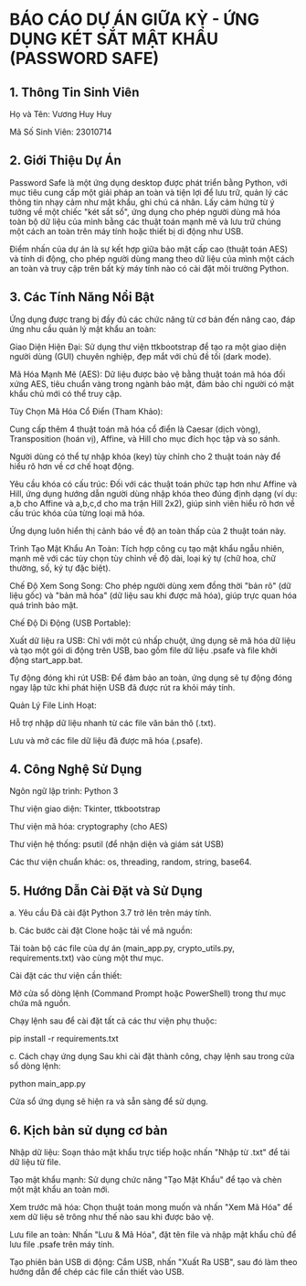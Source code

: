 # BÁO CÁO DỰ ÁN GIỮA KỲ - ỨNG DỤNG KÉT SẮT MẬT KHẨU (PASSWORD SAFE)
## 1. Thông Tin Sinh Viên
Họ và Tên: Vương Huy Huy

Mã Số Sinh Viên: 23010714


## 2. Giới Thiệu Dự Án
Password Safe là một ứng dụng desktop được phát triển bằng Python, với mục tiêu cung cấp một giải pháp an toàn và tiện lợi để lưu trữ, quản lý các thông tin nhạy cảm như mật khẩu, ghi chú cá nhân. Lấy cảm hứng từ ý tưởng về một chiếc "két sắt số", ứng dụng cho phép người dùng mã hóa toàn bộ dữ liệu của mình bằng các thuật toán mạnh mẽ và lưu trữ chúng một cách an toàn trên máy tính hoặc thiết bị di động như USB.

Điểm nhấn của dự án là sự kết hợp giữa bảo mật cấp cao (thuật toán AES) và tính di động, cho phép người dùng mang theo dữ liệu của mình một cách an toàn và truy cập trên bất kỳ máy tính nào có cài đặt môi trường Python.

## 3. Các Tính Năng Nổi Bật
Ứng dụng được trang bị đầy đủ các chức năng từ cơ bản đến nâng cao, đáp ứng nhu cầu quản lý mật khẩu an toàn:

Giao Diện Hiện Đại: Sử dụng thư viện ttkbootstrap để tạo ra một giao diện người dùng (GUI) chuyên nghiệp, đẹp mắt với chủ đề tối (dark mode).

Mã Hóa Mạnh Mẽ (AES): Dữ liệu được bảo vệ bằng thuật toán mã hóa đối xứng AES, tiêu chuẩn vàng trong ngành bảo mật, đảm bảo chỉ người có mật khẩu chủ mới có thể truy cập.

Tùy Chọn Mã Hóa Cổ Điển (Tham Khảo):

Cung cấp thêm 4 thuật toán mã hóa cổ điển là Caesar (dịch vòng), Transposition (hoán vị), Affine, và Hill cho mục đích học tập và so sánh.

Người dùng có thể tự nhập khóa (key) tùy chỉnh cho 2 thuật toán này để hiểu rõ hơn về cơ chế hoạt động.

Yêu cầu khóa có cấu trúc: Đối với các thuật toán phức tạp hơn như Affine và Hill, ứng dụng hướng dẫn người dùng nhập khóa theo đúng định dạng (ví dụ: a,b cho Affine và a,b,c,d cho ma trận Hill 2x2), giúp sinh viên hiểu rõ hơn về cấu trúc khóa của từng loại mã hóa.

Ứng dụng luôn hiển thị cảnh báo về độ an toàn thấp của 2 thuật toán này.

Trình Tạo Mật Khẩu An Toàn: Tích hợp công cụ tạo mật khẩu ngẫu nhiên, mạnh mẽ với các tùy chọn tùy chỉnh về độ dài, loại ký tự (chữ hoa, chữ thường, số, ký tự đặc biệt).

Chế Độ Xem Song Song: Cho phép người dùng xem đồng thời "bản rõ" (dữ liệu gốc) và "bản mã hóa" (dữ liệu sau khi được mã hóa), giúp trực quan hóa quá trình bảo mật.

Chế Độ Di Động (USB Portable):

Xuất dữ liệu ra USB: Chỉ với một cú nhấp chuột, ứng dụng sẽ mã hóa dữ liệu và tạo một gói di động trên USB, bao gồm file dữ liệu .psafe và file khởi động start_app.bat.

Tự động đóng khi rút USB: Để đảm bảo an toàn, ứng dụng sẽ tự động đóng ngay lập tức khi phát hiện USB đã được rút ra khỏi máy tính.

Quản Lý File Linh Hoạt:

Hỗ trợ nhập dữ liệu nhanh từ các file văn bản thô (.txt).

Lưu và mở các file dữ liệu đã được mã hóa (.psafe).

## 4. Công Nghệ Sử Dụng
Ngôn ngữ lập trình: Python 3

Thư viện giao diện: Tkinter, ttkbootstrap

Thư viện mã hóa: cryptography (cho AES)

Thư viện hệ thống: psutil (để nhận diện và giám sát USB)

Các thư viện chuẩn khác: os, threading, random, string, base64.

## 5. Hướng Dẫn Cài Đặt và Sử Dụng
a. Yêu cầu
Đã cài đặt Python 3.7 trở lên trên máy tính.

b. Các bước cài đặt
Clone hoặc tải về mã nguồn:

Tải toàn bộ các file của dự án (main_app.py, crypto_utils.py, requirements.txt) vào cùng một thư mục.

Cài đặt các thư viện cần thiết:

Mở cửa sổ dòng lệnh (Command Prompt hoặc PowerShell) trong thư mục chứa mã nguồn.

Chạy lệnh sau để cài đặt tất cả các thư viện phụ thuộc:

pip install -r requirements.txt

c. Cách chạy ứng dụng
Sau khi cài đặt thành công, chạy lệnh sau trong cửa sổ dòng lệnh:

python main_app.py

Cửa sổ ứng dụng sẽ hiện ra và sẵn sàng để sử dụng.

## 6. Kịch bản sử dụng cơ bản
Nhập dữ liệu: Soạn thảo mật khẩu trực tiếp hoặc nhấn "Nhập từ .txt" để tải dữ liệu từ file.

Tạo mật khẩu mạnh: Sử dụng chức năng "Tạo Mật Khẩu" để tạo và chèn một mật khẩu an toàn mới.

Xem trước mã hóa: Chọn thuật toán mong muốn và nhấn "Xem Mã Hóa" để xem dữ liệu sẽ trông như thế nào sau khi được bảo vệ.

Lưu file an toàn: Nhấn "Lưu & Mã Hóa", đặt tên file và nhập mật khẩu chủ để lưu file .psafe trên máy tính.

Tạo phiên bản USB di động: Cắm USB, nhấn "Xuất Ra USB", sau đó làm theo hướng dẫn để chép các file cần thiết vào USB.
